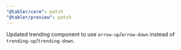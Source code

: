 ```yaml
---
"@tabler/core": patch
"@tabler/preview": patch
---
```


Updated trending component to use `arrow-up`/`arrow-down` instead of `trending-up`/`trending-down`.
